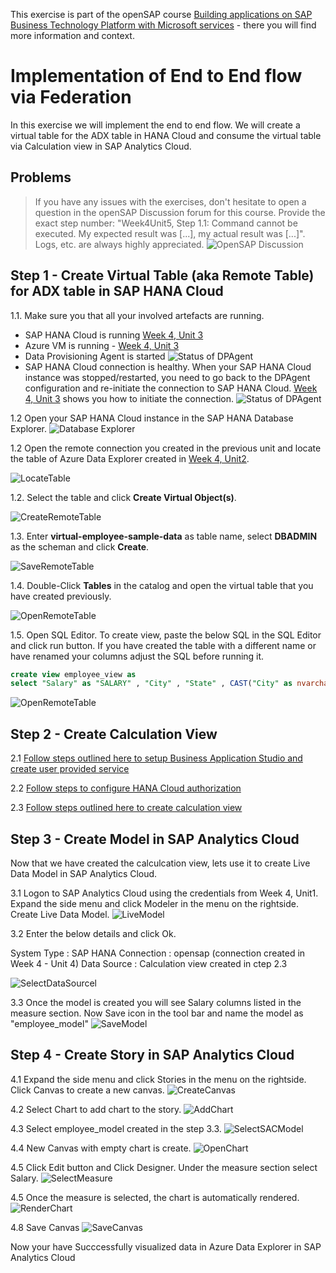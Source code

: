 
This exercise is part of the openSAP course [Building applications on SAP Business Technology Platform with Microsoft services](https://open.sap.com/courses/btpma1) - there you will find more information and context. 

# Implementation of End to End flow via Federation


In this exercise we will implement the end to end flow. We will create a virtual table for the ADX table in HANA Cloud and consume the virtual table via Calculation view in SAP Analytics Cloud. 

## Problems
> If you have any issues with the exercises, don't hesitate to open a question in the openSAP Discussion forum for this course. Provide the exact step number: "Week4Unit5, Step 1.1: Command cannot be executed. My expected result was [...], my actual result was [...]". Logs, etc. are always highly appreciated. 
 ![OpenSAP Discussion](../../images/opensap-forum.png)
 
## Step 1 - Create Virtual Table (aka Remote Table) for ADX table in SAP HANA Cloud

1.1. Make sure you that all your involved artefacts are running. 

- SAP HANA Cloud is running [Week 4, Unit 3](../Unit3/README.md#hanacloudstatus)
- Azure VM is running - [Week 4, Unit 3](../Unit3/README.md#restartvm)
- Data Provisioning Agent is started 
    ![Status of DPAgent](./images/agentstatus.png)
- SAP HANA Cloud connection is healthy. When your SAP HANA Cloud instance was stopped/restarted, you need to go back to the DPAgent configuration and re-initiate the connection to SAP HANA Cloud. [Week 4, Unit 3](../Unit3/README.md#hanaconnectioninit) shows you how to initiate the connection. 
    ![Status of DPAgent](./images/jdbc_connection_broken.png)
  
  
1.2 Open your SAP HANA Cloud instance in the SAP HANA Database Explorer. 
    ![Database Explorer](./images/databaseexplorer.png)

1.2 Open the remote connection you created in the previous unit and locate the table of Azure Data Explorer created in [Week 4, Unit2](../Unit2/README.md).

![LocateTable](./images/01-locate-table.png)

1.2. Select the table and click **Create Virtual Object(s)**.

![CreateRemoteTable](./images/02-create-remote-table.png)

1.3. Enter **virtual-employee-sample-data** as table name, select **DBADMIN** as the scheman and click **Create**.

![SaveRemoteTable](./images/03-remote-table-name.png)

1.4. Double-Click **Tables** in the catalog and open the virtual table that you have created previously.

![OpenRemoteTable](./images/04-virtual-table.png)

1.5. Open SQL Editor. To create view, paste the below SQL in the SQL Editor and click run button. If you have created the table with a different name or have renamed your columns adjust the SQL before running it.
```SQL
create view employee_view as 
select "Salary" as "SALARY" , "City" , "State" , CAST("City" as nvarchar(50)) as "CITY_S" , CAST("State" as nvarchar(50) as "STATE_S" from DBADMIN."virtual-employee-sample-data"
```

![OpenRemoteTable](./images/h11.png)

## Step 2 - Create Calculation View

2.1 [Follow steps outlined here to setup Business Application Studio and create user provided service](./BusinessApplicationStudioSetup.md)

2.2 [Follow steps to configure HANA Cloud authorization](./HANAAuthorization.md)
 
2.3 [Follow steps outlined here to create calculation view](./CalculationViewCreation.md)



## Step 3 - Create Model in SAP Analytics Cloud

Now that we have created the calculcation view, lets use it to create Live Data Model in SAP Analytics Cloud.


3.1 Logon to SAP Analytics Cloud using the credentials from Week 4, Unit1. Expand the side menu and click Modeler in the menu on the rightside. Create Live Data Model.
![LiveModel](./images/09-sac-model.png) 

3.2 Enter the below details and click Ok.

System Type : SAP HANA
Connection : opensap (connection created in Week 4 - Unit 4)
Data Source : Calculation view created in ctep 2.3

![SelectDataSourcel](./images/sac1.png) 

3.3 Once the model is created you will see Salary columns listed in the measure section. Now Save icon in the tool bar and name the model as "employee_model"
![SaveModel](./images/11-save-model.png) 


## Step 4 - Create Story in SAP Analytics Cloud

4.1 Expand the side menu and click Stories in the menu on the rightside. Click Canvas to create a new canvas.
![CreateCanvas](./images/12-create-canvas.png) 

4.2 Select Chart to add chart to the story.
![AddChart](./images/13-add-chart.png) 

4.3 Select employee_model created in the step 3.3.
![SelectSACModel](./images/14-select-model.png) 

4.4 New Canvas with empty chart is create.
![OpenChart](./images/15-empty-chart.png) 

4.5 Click Edit button and Click Designer. Under the measure section select Salary.
![SelectMeasure](./images/16-select-measure.png) 

4.5 Once the measure is selected, the chart is automatically rendered. 
![RenderChart](./images/sac2.png) 

4.8 Save Canvas
![SaveCanvas](./images/20-save-canvas.png) 

Now your have Succcessfully visualized data in Azure Data Explorer in SAP Analytics Cloud


